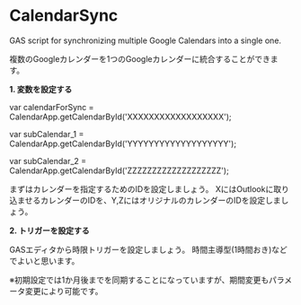 # CalendarSync
GAS script for synchronizing multiple Google Calendars into a single one.

複数のGoogleカレンダーを1つのGoogleカレンダーに統合することができます。

**1. 変数を設定する**

var calendarForSync = CalendarApp.getCalendarById('XXXXXXXXXXXXXXXXXX');

var subCalendar_1 = CalendarApp.getCalendarById('YYYYYYYYYYYYYYYYYYY');

var subCalendar_2 = CalendarApp.getCalendarById('ZZZZZZZZZZZZZZZZZZZ');

まずはカレンダーを指定するためのIDを設定しましょう。
XにはOutlookに取り込ませるカレンダーのIDを、Y,ZにはオリジナルのカレンダーのIDを設定しましょう。

**2. トリガーを設定する**

GASエディタから時限トリガーを設定しましょう。
時間主導型(1時間おき)などでよいと思います。

※初期設定では1か月後までを同期することになっていますが、期間変更もパラメータ変更により可能です。
